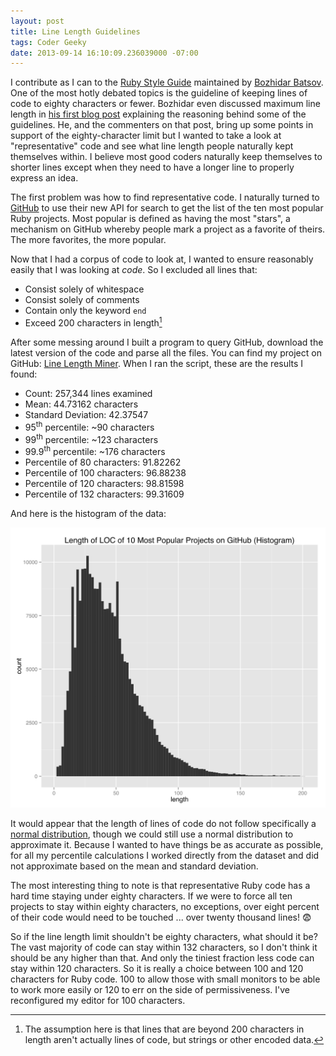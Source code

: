 ```yaml
---
layout: post
title: Line Length Guidelines
tags: Coder Geeky
date: 2013-09-14 16:10:09.236039000 -07:00
---
```


I contribute as I can to the [Ruby Style Guide][guide] maintained by [Bozhidar Batsov][batsov]. One of the most hotly debated topics is the guideline of keeping lines of code to eighty characters or fewer. Bozhidar even discussed maximum line length in [his first blog post][reasoning] explaining the reasoning behind some of the guidelines. He, and the commenters on that post, bring up some points in support of the eighty-character limit but I wanted to take a look at "representative" code and see what line length people naturally kept themselves within. I believe most good coders naturally keep themselves to shorter lines except when they need to have a longer line to properly express an idea.

The first problem was how to find representative code. I naturally turned to [GitHub][github] to use their new API for search to get the list of the ten most popular Ruby projects. Most popular is defined as having the most "stars", a mechanism on GitHub whereby people mark a project as a favorite of theirs. The more favorites, the more popular.

Now that I had a corpus of code to look at, I wanted to ensure reasonably easily that I was looking at *code*. So I excluded all lines that:

* Consist solely of whitespace
* Consist solely of comments
* Contain only the keyword `end`
* Exceed 200 characters in length[^1]

After some messing around I built a program to query GitHub, download the latest version of the code and parse all the files. You can find my project on GitHub: [Line Length Miner][miner]. When I ran the script, these are the results I found:

* Count: 257,344 lines examined
* Mean: 44.73162 characters
* Standard Deviation: 42.37547
* 95<sup>th</sup> percentile: ~90 characters
* 99<sup>th</sup> percentile: ~123 characters
* 99.9<sup>th</sup> percentile: ~176 characters
* Percentile of 80 characters: 91.82262
* Percentile of 100 characters: 96.88238
* Percentile of 120 characters: 98.81598
* Percentile of 132 characters: 99.31609

And here is the histogram of the data:

![Histogram of the lengths of lines of code from the top 10 Ruby projects on GitHub](/images/line-length.svg)

It would appear that the length of lines of code do not follow specifically a [normal distribution][normal], though we could still use a normal distribution to approximate it. Because I wanted to have things be as accurate as possible, for all my percentile calculations I worked directly from the dataset and did not approximate based on the mean and standard deviation.

The most interesting thing to note is that representative Ruby code has a hard time staying under eighty characters. If we were to force all ten projects to stay within eighty characters, no exceptions, over eight percent of their code would need to be touched ... over twenty thousand lines! :fearful:

So if the line length limit shouldn't be eighty characters, what should it be? The vast majority of code can stay within 132 characters, so I don't think it should be any higher than that. And only the tiniest fraction less code can stay within 120 characters. So it is really a choice between 100 and 120 characters for Ruby code. 100 to allow those with small monitors to be able to work more easily or 120 to err on the side of permissiveness. I've reconfigured my editor for 100 characters.

[^1]: The assumption here is that lines that are beyond 200 characters in length aren't actually lines of code, but strings or other encoded data.

[batsov]: http://batsov.com
[github]: https://github.com
[guide]: https://github.com/bbatsov/ruby-style-guide
[miner]: https://github.com/lee-dohm/line-length-miner
[normal]: http://en.wikipedia.org/wiki/Normal_distribution
[reasoning]: http://batsov.com/articles/2013/06/26/the-elements-of-style-in-ruby-number-1-maximum-line-length/
